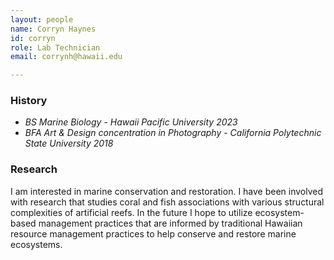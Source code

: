 ```yaml
---
layout: people
name: Corryn Haynes
id: corryn
role: Lab Technician
email: corrynh@hawaii.edu

---
```


### History

- *BS Marine Biology - Hawaii Pacific University 2023*
- *BFA Art & Design concentration in Photography - California Polytechnic State University 2018*

### Research

I am interested in marine conservation and restoration. I have been involved with research that studies coral and fish associations with various structural complexities of artificial reefs. In the future I hope to utilize ecosystem-based management practices that are informed by traditional Hawaiian resource management practices to help conserve and restore marine ecosystems.
